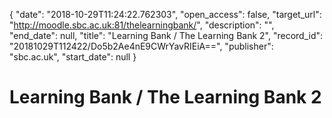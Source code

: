 {
  "date": "2018-10-29T11:24:22.762303", 
  "open_access": false, 
  "target_url": "http://moodle.sbc.ac.uk:81/thelearningbank/", 
  "description": "", 
  "end_date": null, 
  "title": "Learning Bank / The Learning Bank 2", 
  "record_id": "20181029T112422/Do5b2Ae4nE9CWrYavRIEiA==", 
  "publisher": "sbc.ac.uk", 
  "start_date": null
}

# Learning Bank / The Learning Bank 2

